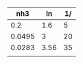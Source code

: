 | nh3    | ln   | 1/  |
| ------ | ---- | --- |
| 0.2    | 1.6  | 5   |
| 0.0495 | 3    | 20  |
| 0.0283 | 3.56 | 35  | 
|        |      |     |
